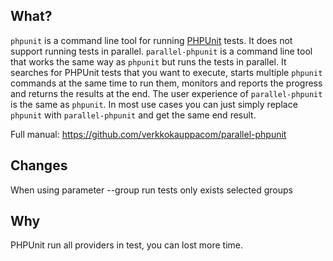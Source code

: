 What?
-----

`phpunit` is a command line tool for running 
[PHPUnit](https://github.com/sebastianbergmann/phpunit/) tests. It does not support 
running tests in parallel. `parallel-phpunit` is a command line tool that works the 
same way as `phpunit` but runs the tests in parallel. It searches for PHPUnit tests that
you want to execute, starts multiple `phpunit` commands at the same time to run them, 
monitors and reports the progress and returns the results at the end. The user experience
of `parallel-phpunit` is the same as `phpunit`. In most use cases you can just simply 
replace `phpunit` with `parallel-phpunit` and get the same end result.

Full manual: https://github.com/verkkokauppacom/parallel-phpunit


Changes
----

When using parameter --group run tests only exists selected groups

Why
----
PHPUnit run all providers in test, you can lost more time.